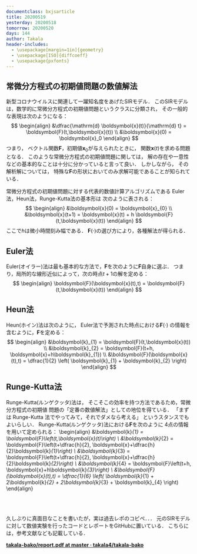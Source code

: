 ```yaml
---
documentclass: bxjsarticle
title: 20200519
yesterday: 20200518
tomorrow: 20200520
days: 144
author: Takala
header-includes:
  - \usepackage[margin=1in]{geometry}
  - \usepackage[ISO]{diffcoeff}
  - \usepackage{pxfonts}
---
```




## 常微分方程式の初期値問題の数値解法

新型コロナウイルスに関連して一躍知名度をあげたSIRモデル．
このSIRモデルは，数学的に常微分方程式の初期値問題というクラスに分類され，
その一般的な表現は次のようになる：
$$
\begin{align}
  &\dfrac{\mathrm{d} \boldsymbol{x}(t)}{\mathrm{d} t} = \boldsymbol{F}(t,\boldsymbol{x}(t))
  \\
  &\boldsymbol{x}(0) = \boldsymbol{x}_0
\end{align}
$$
つまり，
ベクトル関数$\boldsymbol{F}$，初期値$\boldsymbol{x}_{0}$が与えられたときに，
関数$\boldsymbol{x}(t)$を求める問題となる．
このような常微分方程式の初期値問題に関しては，
解の存在や一意性などの基本的なことは十分に分かっていると言って良い．
しかしながら，
その解析解については，
特殊な$\boldsymbol{F}$の形状においてのみ求解可能であることが知られている．


常微分方程式の初期値問題に対する代表的数値計算アルゴリズムである
Euler法，Heun法，Runge-Kutta法の基本形は
次のように表される：
$$
\begin{align}
  &\boldsymbol{x}(0) = \boldsymbol{x}_{0}
  \\
  &\boldsymbol{x}(t+1) = \boldsymbol{x}(t) + h \boldsymbol{F}(t,\boldsymbol{x}(t))
\end{align}
$$
ここで$h$は微小時間刻み幅である．
$\boldsymbol{F}(\cdot)$の選び方により，各種解法が得られる．

## Euler法

Euler(オイラー)法は最も基本的な方法で，$\boldsymbol{F}$を次のように$\boldsymbol{F}$自身に選ぶ．
つまり，局所的な線形近似によって，次の時点$t+1$の解を定める：
$$
\begin{align}
 \boldsymbol{F}(\boldsymbol{x}(t),t) = \boldsymbol{F}(t,\boldsymbol{x}(t))
\end{align}
$$

## Heun法

Heun(ホイン)法は次のように，
Euler法で予測された時点における$\boldsymbol{F}(\cdot)$
の情報を含むように，$\boldsymbol{F}$を定める：
$$
\begin{align}
  &\boldsymbol{k}_{1} = \boldsymbol{F}(t,\boldsymbol{x}(t))
  \\
  &\boldsymbol{k}_{2} = \boldsymbol{F}(t+h, \boldsymbol{x}+h\boldsymbol{k}_{1})
  \\
  &\boldsymbol{F}(\boldsymbol{x}(t),t) = \dfrac{1}{2} \left( \boldsymbol{k}_{1} + \boldsymbol{k}_{2} \right)
\end{align}
$$


## Runge-Kutta法

Runge-Kutta(ルンゲクッタ)法は，
そこそこの効率を持つ方法であるため，常微分方程式の初期値
問題の「定番の数値解法」としての地位を得ている．
「まずは Runge-Kutta 法でやってみて，それでダメなら考える」
というスタンスでもよいらしい．
Runge-Kutta(ルンゲクッタ)法における$\boldsymbol{F}$を次のように
4点の情報を用いて定められる：
\begin{align}
  &\boldsymbol{k}_{1} = \boldsymbol{F}\left(t,\boldsymbol{x}(t)\right)
  \\
  &\boldsymbol{k}_{2} = \boldsymbol{F}\left(t+\dfrac{h}{2}, \boldsymbol{x}+\dfrac{h}{2}\boldsymbol{k}_{1}\right)
  \\
  &\boldsymbol{k}_{3} = \boldsymbol{F}\left(t+\dfrac{h}{2}, \boldsymbol{x}+\dfrac{h}{2}\boldsymbol{k}_{2}\right)
  \\
  &\boldsymbol{k}_{4} =  \boldsymbol{F}\left(t+h, \boldsymbol{x}+h\boldsymbol{k}_{3}\right)
  \\
  &\boldsymbol{F}(\boldsymbol{x}(t),t) = \dfrac{1}{6}
  \left( \boldsymbol{k}_{1} + 2\boldsymbol{k}_{2} + 2\boldsymbol{k}_{3} + \boldsymbol{k}_{4} \right)
\end{align}


<br>
<br>

久しぶりに真面目なことを書いたが，実は過去レポのコピペ．．．
元のSIRモデルに対して数値実験を行ったコードとレポートをGitHubに置いている．
こちらには，参考文献なども記載している．

**[takala-bako/report.pdf at master · takala4/takala-bako](https://github.com/takala4/takala-bako/blob/master/SIR/report.pdf)**